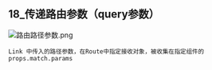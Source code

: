 ## 18_传递路由参数（query参数）
![路由路径参数.png](./路由路径参数.png)
```aidl
Link 中传入的路径参数，在Route中指定接收对象，被收集在指定组件的props.match.params
```